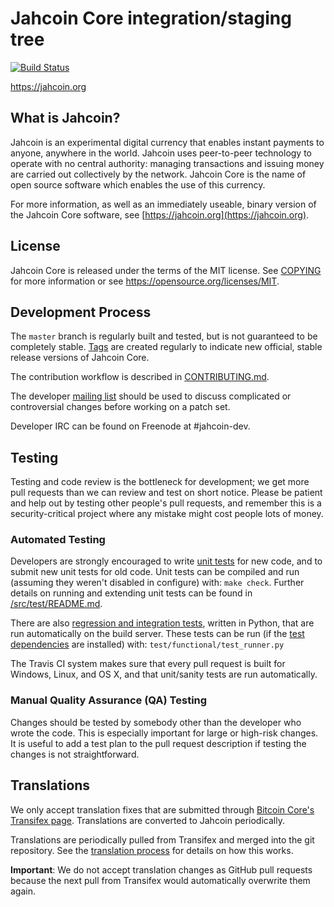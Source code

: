 Jahcoin Core integration/staging tree
=====================================

[![Build Status](https://travis-ci.org/jahcoin-project/jahcoin.svg?branch=master)](https://travis-ci.org/jahcoin-project/jahcoin)

https://jahcoin.org

What is Jahcoin?
----------------

Jahcoin is an experimental digital currency that enables instant payments to
anyone, anywhere in the world. Jahcoin uses peer-to-peer technology to operate
with no central authority: managing transactions and issuing money are carried
out collectively by the network. Jahcoin Core is the name of open source
software which enables the use of this currency.

For more information, as well as an immediately useable, binary version of
the Jahcoin Core software, see [https://jahcoin.org](https://jahcoin.org).

License
-------

Jahcoin Core is released under the terms of the MIT license. See [COPYING](COPYING) for more
information or see https://opensource.org/licenses/MIT.

Development Process
-------------------

The `master` branch is regularly built and tested, but is not guaranteed to be
completely stable. [Tags](https://github.com/jahcoin-project/jahcoin/tags) are created
regularly to indicate new official, stable release versions of Jahcoin Core.

The contribution workflow is described in [CONTRIBUTING.md](CONTRIBUTING.md).

The developer [mailing list](https://groups.google.com/forum/#!forum/jahcoin-dev)
should be used to discuss complicated or controversial changes before working
on a patch set.

Developer IRC can be found on Freenode at #jahcoin-dev.

Testing
-------

Testing and code review is the bottleneck for development; we get more pull
requests than we can review and test on short notice. Please be patient and help out by testing
other people's pull requests, and remember this is a security-critical project where any mistake might cost people
lots of money.

### Automated Testing

Developers are strongly encouraged to write [unit tests](src/test/README.md) for new code, and to
submit new unit tests for old code. Unit tests can be compiled and run
(assuming they weren't disabled in configure) with: `make check`. Further details on running
and extending unit tests can be found in [/src/test/README.md](/src/test/README.md).

There are also [regression and integration tests](/test), written
in Python, that are run automatically on the build server.
These tests can be run (if the [test dependencies](/test) are installed) with: `test/functional/test_runner.py`

The Travis CI system makes sure that every pull request is built for Windows, Linux, and OS X, and that unit/sanity tests are run automatically.

### Manual Quality Assurance (QA) Testing

Changes should be tested by somebody other than the developer who wrote the
code. This is especially important for large or high-risk changes. It is useful
to add a test plan to the pull request description if testing the changes is
not straightforward.

Translations
------------

We only accept translation fixes that are submitted through [Bitcoin Core's Transifex page](https://www.transifex.com/projects/p/bitcoin/).
Translations are converted to Jahcoin periodically.

Translations are periodically pulled from Transifex and merged into the git repository. See the
[translation process](doc/translation_process.md) for details on how this works.

**Important**: We do not accept translation changes as GitHub pull requests because the next
pull from Transifex would automatically overwrite them again.
